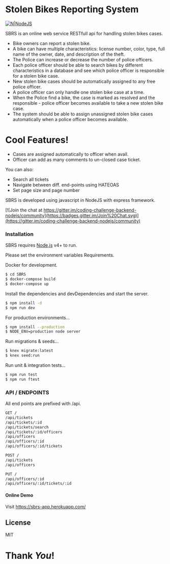 # Stolen Bikes Reporting System

[![N|NodeJS](https://indglobal.in/wp-content/uploads/2018/11/nodejs-square.png)](https://nodejs.org/)

SBRS is an online web service RESTfull api for handling stolen bikes cases.

  -  Bike owners can report a stolen bike.
  - A bike can have multiple characteristics: license number, color, type, full name of the owner, date, and description of the theft.
  - The Police can increase or decrease the number of police officers.
  - Each police officer should be able to search bikes by different characteristics in a database and see which police officer is responsible for a stolen bike case.
  - New stolen bike cases should be automatically assigned to any free police officer.
  - A police officer can only handle one stolen bike case at a time.
  - When the Police find a bike, the case is marked as resolved and the responsible - police officer becomes available to take a new stolen bike case.
  - The system should be able to assign unassigned stolen bike cases automatically when a police officer becomes available.

# Cool Features!

  - Cases are assigned automatically to officer when avail.
  - Officer can add as many comments to un-closed case ticket.


You can also:
  - Search all tickets
  - Navigate between diff. end-points using HATEOAS
  - Set page size and page number

SBRS is developed using javascript in NodeJS with express framework.

[![Join the chat at https://gitter.im/coding-challenge-backend-nodejs/community](https://badges.gitter.im/Join%20Chat.svg)](https://gitter.im/coding-challenge-backend-nodejs/community)

### Installation

SBRS requires [Node.js](https://nodejs.org/) v4+ to run.

Please set the environment variables Requirements.

Docker for development.

```sh
$ cd SBRS
$ docker-compose build
$ docker-compose up
```

Install the dependencies and devDependencies and start the server.

```sh
$ npm install -d
$ npm run dev
```

For production environments...

```sh
$ npm install --production
$ NODE_ENV=production node server
```

Run migrations & seeds...

```sh
$ knex migrate:latest
$ knex seed:run
```

Run unit & integration tests...

```sh
$ npm run test
$ npm run ftest
```

### API / ENDPOINTS

All end points are prefixed with /api.

```sh
GET /
/api/tickets
/api/tickets/:id
/api/tickets/search
/api/tickets/:id/officers
/api/officers
/api/officers/:id
/api/officers/:id/tickets
```

```sh
POST /
/api/tickets
/api/officers
```

```sh
PUT /
/api/officers/:id
/api/officers/:id/tickets/:id
```

#### Online Demo

Visit https://sbrs-app.herokuapp.com/

License
----

MIT

# Thank _You_!
